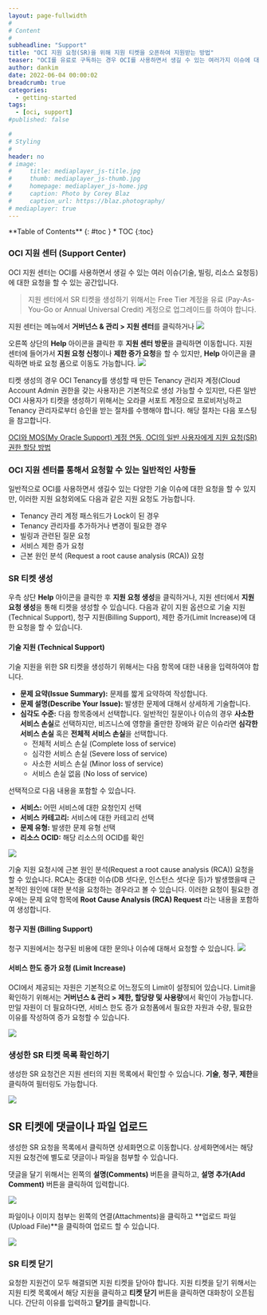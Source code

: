 ```yaml
---
layout: page-fullwidth
#
# Content
#
subheadline: "Support"
title: "OCI 지원 요청(SR)을 위해 지원 티켓을 오픈하여 지원받는 방법"
teaser: "OCI를 유료로 구독하는 경우 OCI를 사용하면서 생길 수 있는 여러가지 이슈에 대한 지원을 받을 수 있습니다. 이번 포스팅을 통해서 OCI에서 지원 티켓을 생성하여 지원받는 방법에 대해서 설명합니다."
author: dankim
date: 2022-06-04 00:00:02
breadcrumb: true
categories:
  - getting-started
tags:
  - [oci, support]
#published: false

#
# Styling
#
header: no
# image:
#     title: mediaplayer_js-title.jpg
#     thumb: mediaplayer_js-thumb.jpg
#     homepage: mediaplayer_js-home.jpg
#     caption: Photo by Corey Blaz
#     caption_url: https://blaz.photography/
# mediaplayer: true
---
```


<div class="panel radius" markdown="1">
**Table of Contents**
{: #toc }
*  TOC
{:toc}
</div>

### OCI 지원 센터 (Support Center)
OCI 지원 센터는 OCI를 사용하면서 생길 수 있는 여러 이슈(기술, 빌링, 리소스 요청등)에 대한 요청을 할 수 있는 공간입니다.

> 지원 센터에서 SR 티켓을 생성하기 위해서는 Free Tier 계정을 유료 (Pay-As-You-Go or Annual Universal Credit) 계정으로 업그레이드를 하여야 합니다.

지원 센터는 메뉴에서 **거버넌스 & 관리 > 지원 센터**를 클릭하거나
![](/assets/img/getting-started/2022/open-support-ticket-1.png " ")

오른쪽 상단의 **Help** 아이콘을 클릭한 후 **지원 센터 방문**을 클릭하면 이동합니다. 지원 센터에 들어가서 **지원 요청 신청**이나 **제한 증가 요청**을 할 수 있지만, **Help** 아이콘을 클릭하면 바로 요청 폼으로 이동도 가능합니다.
![](/assets/img/getting-started/2022/open-support-ticket-2.png " ")

티켓 생성의 경우 OCI Tenancy를 생성할 때 만든 Tenancy 관리자 계정(Cloud Account Admin 권한을 갖는 사용자)은 기본적으로 생성 가능할 수 있지만, 다른 일반 OCI 사용자가 티켓을 생성하기 위해서는 오라클 서포트 계정으로 프로비저닝하고 Tenancy 관리자로부터 승인을 받는 절차를 수행해야 합니다. 해당 절차는 다음 포스팅을 참고합니다.

[OCI와 MOS(My Oracle Support) 계정 연동, OCI의 일반 사용자에게 지원 요청(SR) 권한 할당 방법](https://the-team-oasis.github.io/getting-started/configuring-support-account/)

### OCI 지원 센터를 통해서 요청할 수 있는 일반적인 사항들
일반적으로 OCI를 사용하면서 생길수 있는 다양한 기술 이슈에 대한 요청을 할 수 있지만, 이러한 지원 요청외에도 다음과 같은 지원 요청도 가능합니다.
* Tenancy 관리 계정 패스워드가 Lock이 된 경우
* Tenancy 관리자를 추가하거나 변경이 필요한 경우
* 빌링과 관련된 질문 요청
* 서비스 제한 증가 요청
* 근본 원인 분석 (Request a root cause analysis (RCA)) 요청

### SR 티켓 생성
우측 상단 **Help** 아이콘을 클릭한 후 **지원 요청 생성**을 클릭하거나, 지원 센터에서 **지원 요청 생성**을 통해 티켓을 생성할 수 있습니다. 다음과 같이 지원 옵션으로 기술 지원(Technical Support), 청구 지원(Billing Support), 제한 증가(Limit Increase)에 대한 요청을 할 수 있습니다.

#### 기술 지원 (Technical Support)
기술 지원을 위한 SR 티켓을 생성하기 위해서는 다음 항목에 대한 내용을 입력하여야 합니다.
* **문제 요약(Issue Summary):** 문제를 짧게 요약하여 작성합니다.
* **문제 설명(Describe Your Issue):** 발생한 문제에 대해서 상세하게 기술합니다. 
* **심각도 수준:** 다음 항목중에서 선택합니다. 일반적인 질문이나 이슈의 경우 **사소한 서비스 손실**로 선택하지만, 비즈니스에 영향을 줄만한 장애와 같은 이슈라면 **심각한 서비스 손실** 혹은 **전체적 서비스 손실**을 선택합니다.
  * 전체적 서비스 손실 (Complete loss of service)
  * 심각한 서비스 손실 (Severe loss of service)
  * 사소한 서비스 손실 (Minor loss of service)
  * 서비스 손실 없음 (No loss of service)

선택적으로 다음 내용을 포함할 수 있습니다.
* **서비스:** 어떤 서비스에 대한 요청인지 선택
* **서비스 카테고리:** 서비스에 대한 카테고리 선택
* **문제 유형:** 발생한 문제 유형 선택
* **리소스 OCID:** 해당 리소스의 OCID를 확인

![](/assets/img/getting-started/2022/open-support-ticket-3.png " ")

기술 지원 요청시에 근본 원인 분석(Request a root cause analysis (RCA)) 요청을 할 수 있습니다. RCA는 중대한 이슈(DB 셧다운, 인스턴스 셧다운 등)가 발생했을때 근본적인 원인에 대한 분석을 요청하는 경우라고 볼 수 있습니다. 이러한 요청이 필요한 경우에는 문제 요약 항목에 **Root Cause Analysis (RCA) Request** 라는 내용을 포함하여 생성합니다.

#### 청구 지원 (Billing Support)
청구 지원에서는 청구된 비용에 대한 문의나 이슈에 대해서 요청할 수 있습니다.
![](/assets/img/getting-started/2022/open-support-ticket-4.png " ")

#### 서비스 한도 증가 요청 (Limit Increase)
OCI에서 제공되는 자원은 기본적으로 어느정도의 Limit이 설정되어 있습니다. Limit을 확인하기 위해서는 **거버넌스 & 관리 > 제한, 할당량 및 사용량**에서 확인이 가능합니다. 만일 자원이 더 필요하다면, 서비스 한도 증가 요청폼에서 필요한 자원과 수량, 필요한 이유를 작성하여 증가 요청할 수 있습니다.

![](/assets/img/getting-started/2022/open-support-ticket-5.png " ")

### 생성한 SR 티켓 목록 확인하기
생성한 SR 요청건은 지원 센터의 지원 목록에서 확인할 수 있습니다. **기술**, **청구**, **제한**을 클릭하여 필터링도 가능합니다.

![](/assets/img/getting-started/2022/open-support-ticket-6.png " ")

## SR 티켓에 댓글이나 파일 업로드
생성한 SR 요청을 목록에서 클릭하면 상세화면으로 이동합니다. 상세화면에서는 해당 지원 요청건에 별도로 댓글이나 파일을 첨부할 수 있습니다. 

댓글을 달기 위해서는 왼쪽의 **설명(Comments)** 버튼을 클릭하고, **설명 추가(Add Comment)** 버튼을 클릭하여 입력합니다. 

![](/assets/img/getting-started/2022/open-support-ticket-7.png " ")

파일이나 이미지 첨부는 왼쪽의 연결(Attachments)을 클릭하고 **업로드 파일(Upload File)**을 클릭하여 업로드 할 수 있습니다.

![](/assets/img/getting-started/2022/open-support-ticket-8.png " ")

### SR 티켓 닫기
요청한 지원건이 모두 해결되면 지원 티켓을 닫아야 합니다. 지원 티켓을 닫기 위해서는 지원 티켓 목록에서 해당 지원을 클릭하고 **티켓 닫기** 버튼을 클릭하면 대화창이 오픈됩니다. 간단히 이유를 입력하고 **닫기**를 클릭합니다.